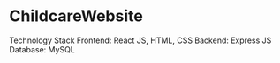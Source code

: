 # ChildcareWebsite
Technology Stack
  Frontend: React JS, HTML, CSS
  Backend: Express JS
  Database: MySQL
